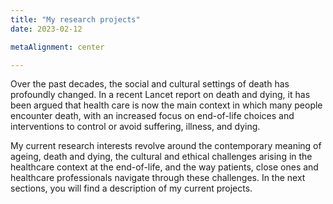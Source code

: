 ```yaml
---
title: "My research projects"
date: 2023-02-12

metaAlignment: center

---
```


Over the past decades, the social and cultural settings of death has profoundly changed. In a recent Lancet report on death and dying, it has been argued that health care is now the main context in which many people encounter death, with an increased focus on end-of-life choices and interventions to control or avoid suffering, illness, and dying. 
<!--more--> My current research interests revolve around the contemporary meaning of ageing, death and dying, the cultural and ethical challenges  arising in the healthcare context at the end-of-life, and the way patients, close ones and healthcare professionals navigate through these challenges. In the next sections, you will find a description of my current projects.